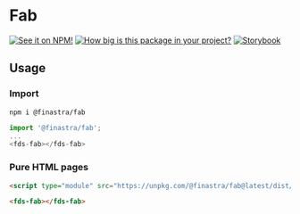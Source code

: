 # Fab

[![See it on NPM!](https://img.shields.io/npm/v/@finastra/fab?style=for-the-badge)](https://www.npmjs.com/package/@finastra/fab)
[![How big is this package in your project?](https://img.shields.io/bundlephobia/minzip/@finastra/fab?style=for-the-badge)](https://bundlephobia.com/result?p=@finastra/fab')
[![Storybook](https://shields.io/badge/-Play%20with%20this%20web%20component-2a0481?logo=storybook&style=for-the-badge)](https://finastra.github.io/finastra-design-system/?path=/story/components-fab--default)

## Usage

### Import

```
npm i @finastra/fab
```

```ts
import '@finastra/fab';
...
<fds-fab></fds-fab>
```

### Pure HTML pages

```html
<script type="module" src="https://unpkg.com/@finastra/fab@latest/dist/src/fab.js?module"></script>

<fds-fab></fds-fab>
```
